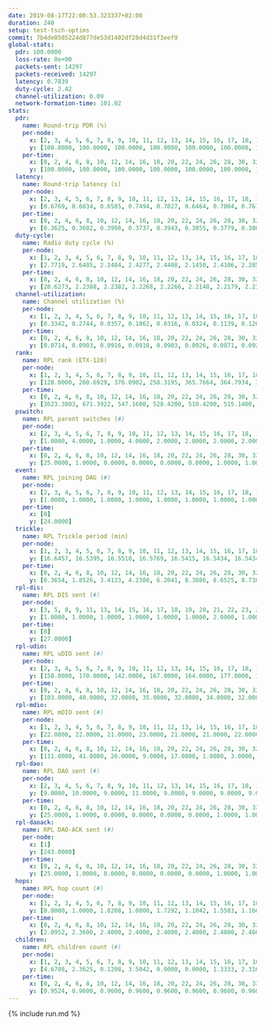 ```yaml
---
date: 2019-08-17T22:00:53.323337+02:00
duration: 240
setup: test-tsch-optims
commit: 7b4de0585224d877de53d1402df28d4d31f3eef9
global-stats:
  pdr: 100.0000
  loss-rate: 0e+00
  packets-sent: 14297
  packets-received: 14297
  latency: 0.7839
  duty-cycle: 2.42
  channel-utilization: 0.09
  network-formation-time: 101.02
stats:
  pdr:
    name: Round-trip PDR (%)
    per-node:
      x: [2, 3, 4, 5, 6, 7, 8, 9, 10, 11, 12, 13, 14, 15, 16, 17, 18, 19, 20, 21, 22, 23, 24, 25]
      y: [100.0000, 100.0000, 100.0000, 100.0000, 100.0000, 100.0000, 100.0000, 100.0000, 100.0000, 100.0000, 100.0000, 100.0000, 100.0000, 100.0000, 100.0000, 100.0000, 100.0000, 100.0000, 100.0000, 100.0000, 100.0000, 100.0000, 100.0000, 100.0000]
    per-time:
      x: [0, 2, 4, 6, 8, 10, 12, 14, 16, 18, 20, 22, 24, 26, 28, 30, 32, 34, 36, 38, 40, 42, 44, 46, 48, 50, 52, 54, 56, 58, 60, 62, 64, 66, 68, 70, 72, 74, 76, 78, 80, 82, 84, 86, 88, 90, 92, 94, 96, 98, 100, 102, 104, 106, 108, 110, 112, 114, 116, 118, 120, 122, 124, 126, 128, 130, 132, 134, 136, 138, 140, 142, 144, 146, 148, 150, 152, 154, 156, 158, 160, 162, 164, 166, 168, 170, 172, 174, 176, 178, 180, 182, 184, 186, 188, 190, 192, 194, 196, 198, 200, 202, 204, 206, 208, 210, 212, 214, 216, 218, 220, 222, 224, 226, 228, 230, 232, 234, 236, 238]
      y: [100.0000, 100.0000, 100.0000, 100.0000, 100.0000, 100.0000, 100.0000, 100.0000, 100.0000, 100.0000, 100.0000, 100.0000, 100.0000, 100.0000, 100.0000, 100.0000, 100.0000, 100.0000, 100.0000, 100.0000, 100.0000, 100.0000, 100.0000, 100.0000, 100.0000, 100.0000, 100.0000, 100.0000, 100.0000, 100.0000, 100.0000, 100.0000, 100.0000, 100.0000, 100.0000, 100.0000, 100.0000, 100.0000, 100.0000, 100.0000, 100.0000, 100.0000, 100.0000, 100.0000, 100.0000, 100.0000, 100.0000, 100.0000, 100.0000, 100.0000, 100.0000, 100.0000, 100.0000, 100.0000, 100.0000, 100.0000, 100.0000, 100.0000, 100.0000, 100.0000, 100.0000, 100.0000, 100.0000, 100.0000, 100.0000, 100.0000, 100.0000, 100.0000, 100.0000, 100.0000, 100.0000, 100.0000, 100.0000, 100.0000, 100.0000, 100.0000, 100.0000, 100.0000, 100.0000, 100.0000, 100.0000, 100.0000, 100.0000, 100.0000, 100.0000, 100.0000, 100.0000, 100.0000, 100.0000, 100.0000, 100.0000, 100.0000, 100.0000, 100.0000, 100.0000, 100.0000, 100.0000, 100.0000, 100.0000, 100.0000, 100.0000, 100.0000, 100.0000, 100.0000, 100.0000, 100.0000, 100.0000, 100.0000, 100.0000, 100.0000, 100.0000, 100.0000, 100.0000, 100.0000, 100.0000, 100.0000, 100.0000, 100.0000, 100.0000, 100.0000]
  latency:
    name: Round-trip latency (s)
    per-node:
      x: [2, 3, 4, 5, 6, 7, 8, 9, 10, 11, 12, 13, 14, 15, 16, 17, 18, 19, 20, 21, 22, 23, 24, 25]
      y: [0.6769, 0.6834, 0.6585, 0.7494, 0.7027, 0.6464, 0.7004, 0.7616, 0.6381, 0.7589, 0.7176, 0.7782, 0.7950, 0.7718, 0.7095, 0.7370, 0.8852, 0.8828, 0.8803, 1.0178, 0.7966, 0.9408, 0.9878, 0.9330]
    per-time:
      x: [0, 2, 4, 6, 8, 10, 12, 14, 16, 18, 20, 22, 24, 26, 28, 30, 32, 34, 36, 38, 40, 42, 44, 46, 48, 50, 52, 54, 56, 58, 60, 62, 64, 66, 68, 70, 72, 74, 76, 78, 80, 82, 84, 86, 88, 90, 92, 94, 96, 98, 100, 102, 104, 106, 108, 110, 112, 114, 116, 118, 120, 122, 124, 126, 128, 130, 132, 134, 136, 138, 140, 142, 144, 146, 148, 150, 152, 154, 156, 158, 160, 162, 164, 166, 168, 170, 172, 174, 176, 178, 180, 182, 184, 186, 188, 190, 192, 194, 196, 198, 200, 202, 204, 206, 208, 210, 212, 214, 216, 218, 220, 222, 224, 226, 228, 230, 232, 234, 236, 238]
      y: [0.3625, 0.3682, 0.3998, 0.3737, 0.3943, 0.3855, 0.3779, 0.3809, 0.3747, 0.3837, 0.3774, 0.3960, 0.3592, 0.3791, 0.3472, 0.3638, 0.3665, 0.3746, 0.3821, 0.3406, 0.3283, 0.3505, 0.3550, 0.3283, 0.3341, 0.3330, 0.3409, 0.3387, 0.3439, 0.3510, 0.3419, 0.3298, 0.3383, 0.3163, 0.3206, 0.3354, 0.3759, 0.3343, 0.3412, 0.3573, 0.3163, 0.3365, 0.3443, 0.3273, 0.3385, 0.3266, 0.3253, 0.4019, 0.4868, 0.3566, 0.3287, 0.3357, 0.3925, 0.6548, 0.6435, 0.4874, 0.4649, 0.3613, 0.4151, 0.9474, 1.1583, 0.9025, 0.6119, 0.5224, 0.4233, 0.9075, 1.2936, 1.2836, 1.1068, 0.8138, 0.5843, 0.9700, 1.2875, 1.2908, 1.2919, 1.1693, 1.0200, 1.0124, 1.2844, 1.2725, 1.3179, 1.2859, 1.3292, 1.2261, 1.2806, 1.3061, 1.2824, 1.2697, 1.2766, 1.2842, 1.2740, 1.2765, 1.2904, 1.2773, 1.2939, 1.2843, 1.2998, 1.2894, 1.2848, 1.2858, 1.2813, 1.2847, 1.2516, 1.2843, 1.2854, 1.2649, 1.2879, 1.2770, 1.3018, 1.2918, 1.3007, 1.2962, 1.2949, 1.2833, 1.3041, 1.2754, 1.3110, 1.2827, 1.2664, 1.2337]
  duty-cycle:
    name: Radio duty cycle (%)
    per-node:
      x: [1, 2, 3, 4, 5, 6, 7, 8, 9, 10, 11, 12, 13, 14, 15, 16, 17, 18, 19, 20, 21, 22, 23, 24, 25]
      y: [2.7719, 2.6485, 2.2484, 2.4277, 2.4408, 2.1450, 2.4106, 2.2853, 2.3047, 2.0753, 2.3216, 2.1530, 2.7409, 2.3752, 2.3557, 2.4211, 2.3124, 2.6450, 2.5165, 2.5460, 2.3571, 2.4862, 2.5567, 2.4999, 2.5183]
    per-time:
      x: [0, 2, 4, 6, 8, 10, 12, 14, 16, 18, 20, 22, 24, 26, 28, 30, 32, 34, 36, 38, 40, 42, 44, 46, 48, 50, 52, 54, 56, 58, 60, 62, 64, 66, 68, 70, 72, 74, 76, 78, 80, 82, 84, 86, 88, 90, 92, 94, 96, 98, 100, 102, 104, 106, 108, 110, 112, 114, 116, 118, 120, 122, 124, 126, 128, 130, 132, 134, 136, 138, 140, 142, 144, 146, 148, 150, 152, 154, 156, 158, 160, 162, 164, 166, 168, 170, 172, 174, 176, 178, 180, 182, 184, 186, 188, 190, 192, 194, 196, 198, 200, 202, 204, 206, 208, 210, 212, 214, 216, 218, 220, 222, 224, 226, 228, 230, 232, 234, 236, 238, 240]
      y: [28.6273, 2.2388, 2.2382, 2.2268, 2.2266, 2.2148, 2.2179, 2.2330, 2.2108, 2.2067, 2.2142, 2.2059, 2.2305, 2.2087, 2.2519, 2.2145, 2.2063, 2.2150, 2.2167, 2.2195, 2.1924, 2.1880, 2.1994, 2.2056, 2.1857, 2.1948, 2.1759, 2.1977, 2.2105, 2.2021, 2.1801, 2.2019, 2.1897, 2.2023, 2.1859, 2.1830, 2.1801, 2.1722, 2.1898, 2.1903, 2.1963, 2.1852, 2.2112, 2.2121, 2.1856, 2.1690, 2.1805, 2.1877, 2.1944, 2.1896, 2.1694, 2.1911, 2.1928, 2.2228, 2.2448, 2.2149, 2.2138, 2.2550, 2.2460, 2.2324, 2.2217, 2.2000, 2.1960, 2.2103, 2.2160, 2.2091, 2.2020, 2.2271, 2.2089, 2.2024, 2.1894, 2.1958, 2.1908, 2.1886, 2.1992, 2.1973, 2.2023, 2.1848, 2.2076, 2.2035, 2.1980, 2.2156, 2.2117, 2.2088, 2.2044, 2.1952, 2.2303, 2.2100, 2.1849, 2.1886, 2.2115, 2.1893, 2.1988, 2.1956, 2.2035, 2.2036, 2.1855, 2.1977, 2.2042, 2.2009, 2.2009, 2.1942, 2.2030, 2.1710, 2.2024, 2.1908, 2.1867, 2.1869, 2.1896, 2.2075, 2.2039, 2.1992, 2.2100, 2.1899, 2.1860, 2.1944, 2.1808, 2.1993, 2.2077, 2.1639, null]
  channel-utilization:
    name: Channel utilization (%)
    per-node:
      x: [1, 2, 3, 4, 5, 6, 7, 8, 9, 10, 11, 12, 13, 14, 15, 16, 17, 18, 19, 20, 21, 22, 23, 24, 25]
      y: [0.3342, 0.2744, 0.0357, 0.1862, 0.0316, 0.0324, 0.1139, 0.1268, 0.0424, 0.0394, 0.0323, 0.0572, 0.1882, 0.0309, 0.0766, 0.0984, 0.0334, 0.0970, 0.0603, 0.0408, 0.0312, 0.0682, 0.0327, 0.0312, 0.0322]
    per-time:
      x: [0, 2, 4, 6, 8, 10, 12, 14, 16, 18, 20, 22, 24, 26, 28, 30, 32, 34, 36, 38, 40, 42, 44, 46, 48, 50, 52, 54, 56, 58, 60, 62, 64, 66, 68, 70, 72, 74, 76, 78, 80, 82, 84, 86, 88, 90, 92, 94, 96, 98, 100, 102, 104, 106, 108, 110, 112, 114, 116, 118, 120, 122, 124, 126, 128, 130, 132, 134, 136, 138, 140, 142, 144, 146, 148, 150, 152, 154, 156, 158, 160, 162, 164, 166, 168, 170, 172, 174, 176, 178, 180, 182, 184, 186, 188, 190, 192, 194, 196, 198, 200, 202, 204, 206, 208, 210, 212, 214, 216, 218, 220, 222, 224, 226, 228, 230, 232, 234, 236, 238, 240]
      y: [0.0714, 0.0903, 0.0916, 0.0910, 0.0903, 0.0926, 0.0871, 0.0920, 0.0863, 0.0874, 0.0924, 0.0880, 0.0928, 0.0859, 0.0983, 0.0883, 0.0881, 0.0885, 0.0909, 0.0918, 0.0853, 0.0809, 0.0882, 0.0859, 0.0787, 0.0858, 0.0776, 0.0858, 0.0876, 0.0836, 0.0824, 0.0865, 0.0822, 0.0836, 0.0808, 0.0821, 0.0804, 0.0785, 0.0828, 0.0841, 0.0820, 0.0824, 0.0877, 0.0893, 0.0792, 0.0802, 0.0801, 0.0800, 0.0829, 0.0816, 0.0788, 0.0805, 0.0826, 0.0903, 0.0968, 0.0888, 0.0869, 0.1029, 0.0970, 0.0879, 0.0884, 0.0830, 0.0824, 0.0868, 0.0885, 0.0885, 0.0850, 0.0916, 0.0855, 0.0842, 0.0824, 0.0844, 0.0837, 0.0826, 0.0852, 0.0830, 0.0864, 0.0796, 0.0882, 0.0866, 0.0865, 0.0893, 0.0891, 0.0856, 0.0844, 0.0829, 0.0945, 0.0868, 0.0799, 0.0814, 0.0879, 0.0817, 0.0814, 0.0833, 0.0852, 0.0856, 0.0786, 0.0848, 0.0864, 0.0852, 0.0852, 0.0808, 0.0831, 0.0758, 0.0839, 0.0817, 0.0816, 0.0802, 0.0823, 0.0853, 0.0836, 0.0850, 0.0854, 0.0806, 0.0819, 0.0818, 0.0795, 0.0851, 0.0857, 0.0712, null]
  rank:
    name: RPL rank (ETX-128)
    per-node:
      x: [1, 2, 3, 4, 5, 6, 7, 8, 9, 10, 11, 12, 13, 14, 15, 16, 17, 18, 19, 20, 21, 22, 23, 24, 25]
      y: [128.0000, 260.6929, 376.0902, 258.3195, 365.7664, 364.7934, 350.9504, 296.1033, 445.6570, 410.8571, 443.6141, 440.0615, 409.6266, 812.7510, 497.9628, 482.3967, 541.8694, 824.8230, 831.0415, 677.2480, 718.8219, 628.5569, 761.8197, 745.5287, 724.5992]
    per-time:
      x: [0, 2, 4, 6, 8, 10, 12, 14, 16, 18, 20, 22, 24, 26, 28, 30, 32, 34, 36, 38, 40, 42, 44, 46, 48, 50, 52, 54, 56, 58, 60, 62, 64, 66, 68, 70, 72, 74, 76, 78, 80, 82, 84, 86, 88, 90, 92, 94, 96, 98, 100, 102, 104, 106, 108, 110, 112, 114, 116, 118, 120, 122, 124, 126, 128, 130, 132, 134, 136, 138, 140, 142, 144, 146, 148, 150, 152, 154, 156, 158, 160, 162, 164, 166, 168, 170, 172, 174, 176, 178, 180, 182, 184, 186, 188, 190, 192, 194, 196, 198, 200, 202, 204, 206, 208, 210, 212, 214, 216, 218, 220, 222, 224, 226, 228, 230, 232, 234, 236, 238, 240]
      y: [3623.3803, 671.3922, 547.1600, 528.4200, 510.4200, 515.1400, 500.0980, 498.5490, 484.7400, 482.6800, 480.3200, 478.2000, 473.2549, 479.7400, 495.8000, 496.8600, 496.1200, 493.9600, 498.9400, 503.1154, 483.4902, 497.6667, 487.5400, 474.8200, 465.1800, 469.1800, 468.0392, 467.3400, 467.6000, 471.4902, 464.6000, 462.3725, 458.4800, 457.7000, 457.0400, 452.0784, 452.3200, 456.2745, 454.4314, 450.1600, 449.4400, 450.7000, 453.4400, 458.0600, 453.8400, 448.1400, 445.2200, 443.4706, 451.1000, 448.6600, 452.9600, 446.4000, 447.5200, 483.8519, 498.0800, 496.2000, 498.4706, 506.1800, 494.3455, 497.8800, 510.6800, 505.5600, 500.3077, 497.0800, 502.1698, 492.0196, 484.9020, 485.3800, 500.5882, 497.5400, 492.0784, 494.3725, 497.4600, 505.8039, 495.0588, 501.3200, 502.0588, 489.8200, 489.2400, 488.8400, 481.2000, 479.7647, 491.0196, 489.7600, 476.1600, 475.0196, 476.7843, 468.5098, 460.2000, 457.1800, 464.4423, 459.7255, 456.7255, 451.6800, 455.7400, 462.4800, 459.8600, 466.5882, 458.8627, 457.6400, 459.2800, 462.2200, 465.8400, 464.9800, 463.6078, 457.9400, 458.2000, 455.2800, 453.1400, 451.0200, 454.9804, 446.5294, 449.6800, 450.6471, 447.8000, 440.3922, 440.1200, 454.8000, 445.1800, 442.5294, null]
  pswitch:
    name: RPL parent switches (#)
    per-node:
      x: [2, 3, 4, 5, 6, 7, 8, 9, 10, 11, 12, 13, 14, 15, 16, 17, 18, 19, 20, 21, 22, 23, 24, 25]
      y: [1.0000, 4.0000, 1.0000, 4.0000, 2.0000, 2.0000, 2.0000, 2.0000, 5.0000, 1.0000, 4.0000, 1.0000, 5.0000, 2.0000, 2.0000, 5.0000, 3.0000, 1.0000, 7.0000, 7.0000, 6.0000, 5.0000, 5.0000, 3.0000]
    per-time:
      x: [0, 2, 4, 6, 8, 10, 12, 14, 16, 18, 20, 22, 24, 26, 28, 30, 32, 34, 36, 38, 40, 42, 44, 46, 48, 50, 52, 54, 56, 58, 60, 62, 64, 66, 68, 70, 72, 74, 76, 78, 80, 82, 84, 86, 88, 90, 92, 94, 96, 98, 100, 102, 104, 106, 108, 110, 112, 114, 116, 118, 120, 122, 124, 126, 128, 130, 132, 134, 136, 138, 140, 142, 144, 146, 148, 150, 152, 154, 156, 158, 160, 162, 164, 166, 168, 170, 172, 174, 176, 178, 180, 182, 184, 186, 188, 190, 192, 194, 196, 198, 200, 202, 204, 206, 208, 210, 212, 214, 216, 218, 220, 222, 224, 226, 228, 230, 232, 234, 236, 238, 240]
      y: [25.0000, 1.0000, 0.0000, 0.0000, 0.0000, 0.0000, 1.0000, 1.0000, 0.0000, 0.0000, 0.0000, 0.0000, 1.0000, 0.0000, 0.0000, 0.0000, 0.0000, 0.0000, 0.0000, 2.0000, 1.0000, 1.0000, 0.0000, 0.0000, 0.0000, 0.0000, 1.0000, 0.0000, 0.0000, 1.0000, 0.0000, 1.0000, 0.0000, 0.0000, 0.0000, 1.0000, 0.0000, 1.0000, 1.0000, 0.0000, 0.0000, 0.0000, 0.0000, 0.0000, 0.0000, 0.0000, 0.0000, 1.0000, 0.0000, 0.0000, 0.0000, 0.0000, 0.0000, 4.0000, 0.0000, 0.0000, 1.0000, 0.0000, 5.0000, 0.0000, 0.0000, 0.0000, 2.0000, 0.0000, 3.0000, 1.0000, 1.0000, 0.0000, 1.0000, 0.0000, 1.0000, 1.0000, 0.0000, 1.0000, 1.0000, 0.0000, 1.0000, 0.0000, 0.0000, 0.0000, 0.0000, 1.0000, 1.0000, 0.0000, 0.0000, 1.0000, 1.0000, 1.0000, 0.0000, 0.0000, 2.0000, 1.0000, 1.0000, 0.0000, 0.0000, 0.0000, 0.0000, 1.0000, 1.0000, 0.0000, 0.0000, 0.0000, 0.0000, 0.0000, 1.0000, 0.0000, 0.0000, 0.0000, 0.0000, 0.0000, 1.0000, 1.0000, 0.0000, 1.0000, 0.0000, 1.0000, 0.0000, 0.0000, 0.0000, 1.0000, 0.0000]
  event:
    name: RPL joining DAG (#)
    per-node:
      x: [2, 3, 4, 5, 6, 7, 8, 9, 10, 11, 12, 13, 14, 15, 16, 17, 18, 19, 20, 21, 22, 23, 24, 25]
      y: [1.0000, 1.0000, 1.0000, 1.0000, 1.0000, 1.0000, 1.0000, 1.0000, 1.0000, 1.0000, 1.0000, 1.0000, 1.0000, 1.0000, 1.0000, 1.0000, 1.0000, 1.0000, 1.0000, 1.0000, 1.0000, 1.0000, 1.0000, 1.0000]
    per-time:
      x: [0]
      y: [24.0000]
  trickle:
    name: RPL Trickle period (min)
    per-node:
      x: [1, 2, 3, 4, 5, 6, 7, 8, 9, 10, 11, 12, 13, 14, 15, 16, 17, 18, 19, 20, 21, 22, 23, 24, 25]
      y: [16.6457, 16.5395, 16.5510, 16.5769, 16.5415, 16.5434, 16.5434, 16.5267, 16.5267, 16.5191, 16.5228, 16.5421, 16.5304, 16.5384, 16.5290, 16.5276, 16.5459, 16.5306, 16.5228, 16.5422, 16.2331, 16.5422, 16.5510, 16.5880, 16.4430]
    per-time:
      x: [0, 2, 4, 6, 8, 10, 12, 14, 16, 18, 20, 22, 24, 26, 28, 30, 32, 34, 36, 38, 40, 42, 44, 46, 48, 50, 52, 54, 56, 58, 60, 62, 64, 66, 68, 70, 72, 74, 76, 78, 80, 82, 84, 86, 88, 90, 92, 94, 96, 98, 100, 102, 104, 106, 108, 110, 112, 114, 116, 118, 120, 122, 124, 126, 128, 130, 132, 134, 136, 138, 140, 142, 144, 146, 148, 150, 152, 154, 156, 158, 160, 162, 164, 166, 168, 170, 172, 174, 176, 178, 180, 182, 184, 186, 188, 190, 192, 194, 196, 198, 200, 202, 204, 206, 208, 210, 212, 214, 216, 218, 220, 222, 224, 226, 228, 230, 232, 234, 236, 238, 240]
      y: [0.3654, 1.8526, 3.4133, 4.2380, 6.2041, 8.3886, 8.6525, 8.7381, 9.0877, 16.6025, 17.3015, 17.4763, 17.4763, 17.4763, 17.4763, 17.4763, 17.4763, 17.4763, 17.4763, 17.4763, 17.4763, 17.4763, 17.4763, 17.4763, 17.4763, 17.4763, 17.4763, 17.4763, 17.4763, 17.4763, 17.4763, 17.4763, 17.4763, 17.4763, 17.4763, 17.4763, 17.4763, 17.4763, 17.4763, 17.4763, 17.4763, 17.4763, 17.4763, 17.4763, 17.4763, 17.4763, 17.4763, 17.4763, 17.4763, 17.4763, 17.4763, 17.4763, 17.4763, 17.4763, 17.4763, 17.4763, 17.4763, 17.4763, 17.4763, 17.4763, 17.4763, 17.4763, 17.4763, 17.4763, 17.4763, 17.4763, 17.4763, 17.4763, 17.4763, 17.4763, 17.4763, 17.4763, 17.4763, 17.4763, 17.4763, 17.4763, 17.4763, 17.4763, 17.4763, 17.4763, 17.4763, 17.4763, 17.4763, 17.4763, 17.4763, 17.4763, 17.4763, 17.4763, 17.4763, 17.4763, 17.4763, 17.4763, 17.4763, 17.4763, 17.4763, 17.4763, 17.4763, 17.4763, 17.4763, 17.4763, 17.4763, 17.4763, 17.4763, 17.4763, 17.4763, 17.4763, 17.4763, 17.4763, 17.4763, 17.4763, 17.4763, 17.4763, 17.4763, 17.4763, 17.4763, 17.4763, 17.4763, 17.4763, 17.4763, 17.4763, null]
  rpl-dis:
    name: RPL DIS sent (#)
    per-node:
      x: [3, 5, 8, 9, 11, 13, 14, 15, 16, 17, 18, 19, 20, 21, 22, 23, 24, 25]
      y: [1.0000, 1.0000, 1.0000, 1.0000, 1.0000, 1.0000, 2.0000, 1.0000, 1.0000, 2.0000, 1.0000, 2.0000, 2.0000, 2.0000, 1.0000, 3.0000, 2.0000, 2.0000]
    per-time:
      x: [0]
      y: [27.0000]
  rpl-udio:
    name: RPL uDIO sent (#)
    per-node:
      x: [2, 3, 4, 5, 6, 7, 8, 9, 10, 11, 12, 13, 14, 15, 16, 17, 18, 19, 20, 21, 22, 23, 24, 25]
      y: [158.0000, 170.0000, 142.0000, 167.0000, 164.0000, 177.0000, 154.0000, 166.0000, 171.0000, 176.0000, 162.0000, 159.0000, 164.0000, 172.0000, 163.0000, 167.0000, 156.0000, 173.0000, 175.0000, 176.0000, 159.0000, 163.0000, 169.0000, 162.0000]
    per-time:
      x: [0, 2, 4, 6, 8, 10, 12, 14, 16, 18, 20, 22, 24, 26, 28, 30, 32, 34, 36, 38, 40, 42, 44, 46, 48, 50, 52, 54, 56, 58, 60, 62, 64, 66, 68, 70, 72, 74, 76, 78, 80, 82, 84, 86, 88, 90, 92, 94, 96, 98, 100, 102, 104, 106, 108, 110, 112, 114, 116, 118, 120, 122, 124, 126, 128, 130, 132, 134, 136, 138, 140, 142, 144, 146, 148, 150, 152, 154, 156, 158, 160, 162, 164, 166, 168, 170, 172, 174, 176, 178, 180, 182, 184, 186, 188, 190, 192, 194, 196, 198, 200, 202, 204, 206, 208, 210, 212, 214, 216, 218, 220, 222, 224, 226, 228, 230, 232, 234, 236, 238, 240]
      y: [103.0000, 40.0000, 32.0000, 35.0000, 32.0000, 34.0000, 32.0000, 36.0000, 28.0000, 39.0000, 29.0000, 33.0000, 28.0000, 35.0000, 33.0000, 30.0000, 34.0000, 39.0000, 29.0000, 30.0000, 31.0000, 33.0000, 30.0000, 33.0000, 38.0000, 31.0000, 32.0000, 33.0000, 36.0000, 28.0000, 31.0000, 29.0000, 38.0000, 38.0000, 28.0000, 37.0000, 27.0000, 33.0000, 35.0000, 32.0000, 32.0000, 32.0000, 35.0000, 29.0000, 30.0000, 29.0000, 38.0000, 31.0000, 31.0000, 34.0000, 35.0000, 27.0000, 34.0000, 36.0000, 34.0000, 32.0000, 36.0000, 31.0000, 29.0000, 35.0000, 37.0000, 33.0000, 30.0000, 32.0000, 32.0000, 34.0000, 30.0000, 34.0000, 35.0000, 31.0000, 35.0000, 29.0000, 32.0000, 26.0000, 33.0000, 33.0000, 33.0000, 32.0000, 31.0000, 33.0000, 31.0000, 32.0000, 32.0000, 32.0000, 34.0000, 34.0000, 31.0000, 36.0000, 28.0000, 28.0000, 34.0000, 34.0000, 31.0000, 33.0000, 33.0000, 32.0000, 29.0000, 29.0000, 36.0000, 32.0000, 31.0000, 35.0000, 30.0000, 30.0000, 34.0000, 29.0000, 37.0000, 27.0000, 32.0000, 34.0000, 33.0000, 33.0000, 33.0000, 32.0000, 30.0000, 32.0000, 30.0000, 34.0000, 36.0000, 33.0000, 0.0000]
  rpl-mdio:
    name: RPL mDIO sent (#)
    per-node:
      x: [1, 2, 3, 4, 5, 6, 7, 8, 9, 10, 11, 12, 13, 14, 15, 16, 17, 18, 19, 20, 21, 22, 23, 24, 25]
      y: [22.0000, 22.0000, 21.0000, 23.0000, 21.0000, 21.0000, 22.0000, 23.0000, 21.0000, 22.0000, 22.0000, 23.0000, 20.0000, 20.0000, 22.0000, 23.0000, 21.0000, 21.0000, 20.0000, 20.0000, 26.0000, 22.0000, 20.0000, 21.0000, 25.0000]
    per-time:
      x: [0, 2, 4, 6, 8, 10, 12, 14, 16, 18, 20, 22, 24, 26, 28, 30, 32, 34, 36, 38, 40, 42, 44, 46, 48, 50, 52, 54, 56, 58, 60, 62, 64, 66, 68, 70, 72, 74, 76, 78, 80, 82, 84, 86, 88, 90, 92, 94, 96, 98, 100, 102, 104, 106, 108, 110, 112, 114, 116, 118, 120, 122, 124, 126, 128, 130, 132, 134, 136, 138, 140, 142, 144, 146, 148, 150, 152, 154, 156, 158, 160, 162, 164, 166, 168, 170, 172, 174, 176, 178, 180, 182, 184, 186, 188, 190, 192, 194, 196, 198, 200, 202, 204, 206, 208, 210, 212, 214, 216, 218, 220, 222, 224, 226, 228, 230, 232, 234, 236, 238]
      y: [111.0000, 41.0000, 26.0000, 9.0000, 17.0000, 1.0000, 3.0000, 10.0000, 10.0000, 2.0000, 1.0000, 0.0000, 0.0000, 3.0000, 4.0000, 5.0000, 7.0000, 6.0000, 0.0000, 0.0000, 0.0000, 0.0000, 5.0000, 6.0000, 6.0000, 6.0000, 2.0000, 0.0000, 0.0000, 0.0000, 0.0000, 6.0000, 4.0000, 10.0000, 4.0000, 1.0000, 0.0000, 0.0000, 0.0000, 1.0000, 4.0000, 6.0000, 11.0000, 2.0000, 1.0000, 0.0000, 0.0000, 0.0000, 3.0000, 6.0000, 1.0000, 6.0000, 8.0000, 0.0000, 1.0000, 0.0000, 0.0000, 4.0000, 8.0000, 3.0000, 7.0000, 3.0000, 0.0000, 0.0000, 0.0000, 0.0000, 1.0000, 14.0000, 5.0000, 5.0000, 0.0000, 0.0000, 0.0000, 0.0000, 1.0000, 6.0000, 4.0000, 5.0000, 8.0000, 1.0000, 0.0000, 0.0000, 0.0000, 3.0000, 6.0000, 8.0000, 4.0000, 3.0000, 0.0000, 1.0000, 0.0000, 0.0000, 10.0000, 4.0000, 6.0000, 3.0000, 1.0000, 1.0000, 0.0000, 0.0000, 1.0000, 4.0000, 7.0000, 5.0000, 7.0000, 1.0000, 0.0000, 0.0000, 0.0000, 4.0000, 8.0000, 4.0000, 2.0000, 6.0000, 0.0000, 1.0000, 0.0000, 0.0000, 8.0000, 5.0000]
  rpl-dao:
    name: RPL DAO sent (#)
    per-node:
      x: [2, 3, 4, 5, 6, 7, 8, 9, 10, 11, 12, 13, 14, 15, 16, 17, 18, 19, 20, 21, 22, 23, 24, 25]
      y: [9.0000, 10.0000, 9.0000, 11.0000, 9.0000, 9.0000, 9.0000, 9.0000, 11.0000, 9.0000, 10.0000, 9.0000, 12.0000, 10.0000, 10.0000, 11.0000, 10.0000, 9.0000, 12.0000, 13.0000, 12.0000, 10.0000, 10.0000, 10.0000]
    per-time:
      x: [0, 2, 4, 6, 8, 10, 12, 14, 16, 18, 20, 22, 24, 26, 28, 30, 32, 34, 36, 38, 40, 42, 44, 46, 48, 50, 52, 54, 56, 58, 60, 62, 64, 66, 68, 70, 72, 74, 76, 78, 80, 82, 84, 86, 88, 90, 92, 94, 96, 98, 100, 102, 104, 106, 108, 110, 112, 114, 116, 118, 120, 122, 124, 126, 128, 130, 132, 134, 136, 138, 140, 142, 144, 146, 148, 150, 152, 154, 156, 158, 160, 162, 164, 166, 168, 170, 172, 174, 176, 178, 180, 182, 184, 186, 188, 190, 192, 194, 196, 198, 200, 202, 204, 206, 208, 210, 212, 214, 216, 218, 220, 222, 224, 226, 228, 230, 232, 234, 236, 238, 240]
      y: [25.0000, 1.0000, 0.0000, 0.0000, 0.0000, 0.0000, 1.0000, 1.0000, 0.0000, 0.0000, 0.0000, 0.0000, 1.0000, 0.0000, 20.0000, 1.0000, 0.0000, 0.0000, 0.0000, 2.0000, 2.0000, 2.0000, 0.0000, 0.0000, 0.0000, 0.0000, 2.0000, 0.0000, 10.0000, 7.0000, 0.0000, 1.0000, 0.0000, 2.0000, 1.0000, 1.0000, 1.0000, 1.0000, 1.0000, 0.0000, 1.0000, 1.0000, 7.0000, 7.0000, 1.0000, 0.0000, 0.0000, 2.0000, 2.0000, 1.0000, 1.0000, 0.0000, 1.0000, 5.0000, 1.0000, 1.0000, 3.0000, 7.0000, 5.0000, 0.0000, 0.0000, 0.0000, 4.0000, 1.0000, 4.0000, 1.0000, 2.0000, 2.0000, 2.0000, 2.0000, 3.0000, 5.0000, 2.0000, 1.0000, 1.0000, 0.0000, 1.0000, 2.0000, 1.0000, 1.0000, 2.0000, 2.0000, 3.0000, 1.0000, 2.0000, 4.0000, 6.0000, 2.0000, 1.0000, 0.0000, 3.0000, 2.0000, 1.0000, 1.0000, 1.0000, 3.0000, 0.0000, 2.0000, 3.0000, 3.0000, 4.0000, 2.0000, 0.0000, 0.0000, 2.0000, 2.0000, 1.0000, 1.0000, 0.0000, 3.0000, 2.0000, 2.0000, 4.0000, 2.0000, 5.0000, 2.0000, 1.0000, 0.0000, 1.0000, 3.0000, 0.0000]
  rpl-daoack:
    name: RPL DAO-ACK sent (#)
    per-node:
      x: [1]
      y: [243.0000]
    per-time:
      x: [0, 2, 4, 6, 8, 10, 12, 14, 16, 18, 20, 22, 24, 26, 28, 30, 32, 34, 36, 38, 40, 42, 44, 46, 48, 50, 52, 54, 56, 58, 60, 62, 64, 66, 68, 70, 72, 74, 76, 78, 80, 82, 84, 86, 88, 90, 92, 94, 96, 98, 100, 102, 104, 106, 108, 110, 112, 114, 116, 118, 120, 122, 124, 126, 128, 130, 132, 134, 136, 138, 140, 142, 144, 146, 148, 150, 152, 154, 156, 158, 160, 162, 164, 166, 168, 170, 172, 174, 176, 178, 180, 182, 184, 186, 188, 190, 192, 194, 196, 198, 200, 202, 204, 206, 208, 210, 212, 214, 216, 218, 220, 222, 224, 226, 228, 230, 232, 234, 236, 238, 240]
      y: [25.0000, 1.0000, 0.0000, 0.0000, 0.0000, 0.0000, 1.0000, 1.0000, 0.0000, 0.0000, 0.0000, 0.0000, 1.0000, 0.0000, 20.0000, 1.0000, 0.0000, 0.0000, 0.0000, 2.0000, 2.0000, 2.0000, 0.0000, 0.0000, 0.0000, 0.0000, 2.0000, 0.0000, 10.0000, 7.0000, 0.0000, 1.0000, 0.0000, 2.0000, 1.0000, 1.0000, 1.0000, 1.0000, 1.0000, 0.0000, 1.0000, 1.0000, 5.0000, 9.0000, 1.0000, 0.0000, 0.0000, 2.0000, 2.0000, 1.0000, 1.0000, 0.0000, 1.0000, 5.0000, 1.0000, 1.0000, 3.0000, 7.0000, 5.0000, 0.0000, 0.0000, 0.0000, 4.0000, 1.0000, 4.0000, 1.0000, 2.0000, 2.0000, 2.0000, 2.0000, 3.0000, 4.0000, 3.0000, 1.0000, 1.0000, 0.0000, 1.0000, 2.0000, 1.0000, 1.0000, 2.0000, 2.0000, 3.0000, 1.0000, 2.0000, 4.0000, 6.0000, 2.0000, 1.0000, 0.0000, 3.0000, 2.0000, 1.0000, 1.0000, 0.0000, 4.0000, 0.0000, 2.0000, 3.0000, 3.0000, 4.0000, 2.0000, 0.0000, 0.0000, 2.0000, 2.0000, 1.0000, 1.0000, 0.0000, 3.0000, 2.0000, 2.0000, 4.0000, 2.0000, 5.0000, 2.0000, 1.0000, 0.0000, 1.0000, 3.0000, 0.0000]
  hops:
    name: RPL hop count (#)
    per-node:
      x: [1, 2, 3, 4, 5, 6, 7, 8, 9, 10, 11, 12, 13, 14, 15, 16, 17, 18, 19, 20, 21, 22, 23, 24, 25]
      y: [0.0000, 1.0000, 1.8208, 1.0000, 1.7292, 1.1042, 1.5583, 1.1667, 2.1667, 1.9500, 2.1667, 2.0417, 2.0000, 3.0000, 2.0000, 2.0417, 2.5167, 3.0000, 3.0000, 3.4686, 4.0375, 3.0962, 4.0418, 4.0711, 4.0000]
    per-time:
      x: [0, 2, 4, 6, 8, 10, 12, 14, 16, 18, 20, 22, 24, 26, 28, 30, 32, 34, 36, 38, 40, 42, 44, 46, 48, 50, 52, 54, 56, 58, 60, 62, 64, 66, 68, 70, 72, 74, 76, 78, 80, 82, 84, 86, 88, 90, 92, 94, 96, 98, 100, 102, 104, 106, 108, 110, 112, 114, 116, 118, 120, 122, 124, 126, 128, 130, 132, 134, 136, 138, 140, 142, 144, 146, 148, 150, 152, 154, 156, 158, 160, 162, 164, 166, 168, 170, 172, 174, 176, 178, 180, 182, 184, 186, 188, 190, 192, 194, 196, 198, 200, 202, 204, 206, 208, 210, 212, 214, 216, 218, 220, 222, 224, 226, 228, 230, 232, 234, 236, 238]
      y: [2.0952, 2.3600, 2.4000, 2.4000, 2.4000, 2.4000, 2.4800, 2.4600, 2.4400, 2.4400, 2.4400, 2.4400, 2.4200, 2.4000, 2.4000, 2.4000, 2.4000, 2.4000, 2.4000, 2.4000, 2.3200, 2.3200, 2.3200, 2.3200, 2.3200, 2.3200, 2.2800, 2.2800, 2.2800, 2.2800, 2.2400, 2.2400, 2.2400, 2.2400, 2.2400, 2.2400, 2.2400, 2.2400, 2.2400, 2.2400, 2.2400, 2.2400, 2.2400, 2.2400, 2.2400, 2.2400, 2.2400, 2.2400, 2.2400, 2.2400, 2.2400, 2.2400, 2.2400, 2.5800, 2.6000, 2.6000, 2.6000, 2.6000, 2.3600, 2.4000, 2.4000, 2.4000, 2.3600, 2.3600, 2.3600, 2.3200, 2.3200, 2.3200, 2.3200, 2.3200, 2.3200, 2.3200, 2.3200, 2.3200, 2.3200, 2.3200, 2.3200, 2.3200, 2.3200, 2.3200, 2.3200, 2.3200, 2.3200, 2.3200, 2.3200, 2.3200, 2.3200, 2.3000, 2.2800, 2.2800, 2.2800, 2.2800, 2.2800, 2.2800, 2.2800, 2.2800, 2.2800, 2.2800, 2.2600, 2.2400, 2.2400, 2.2400, 2.2400, 2.2400, 2.2400, 2.2800, 2.2800, 2.2800, 2.2800, 2.2800, 2.2600, 2.2400, 2.2400, 2.2600, 2.2800, 2.2800, 2.2800, 2.2800, 2.2800, 2.2800]
  children:
    name: RPL children count (#)
    per-node:
      x: [1, 2, 3, 4, 5, 6, 7, 8, 9, 10, 11, 12, 13, 14, 15, 16, 17, 18, 19, 20, 21, 22, 23, 24, 25]
      y: [4.6708, 2.3625, 0.1208, 3.5042, 0.0000, 0.0000, 1.3333, 2.3167, 0.3042, 0.2167, 0.0000, 0.5042, 2.3875, 0.0000, 0.5833, 1.2083, 0.0000, 2.1799, 0.8996, 0.2510, 0.0000, 1.1423, 0.0000, 0.0000, 0.0000]
    per-time:
      x: [0, 2, 4, 6, 8, 10, 12, 14, 16, 18, 20, 22, 24, 26, 28, 30, 32, 34, 36, 38, 40, 42, 44, 46, 48, 50, 52, 54, 56, 58, 60, 62, 64, 66, 68, 70, 72, 74, 76, 78, 80, 82, 84, 86, 88, 90, 92, 94, 96, 98, 100, 102, 104, 106, 108, 110, 112, 114, 116, 118, 120, 122, 124, 126, 128, 130, 132, 134, 136, 138, 140, 142, 144, 146, 148, 150, 152, 154, 156, 158, 160, 162, 164, 166, 168, 170, 172, 174, 176, 178, 180, 182, 184, 186, 188, 190, 192, 194, 196, 198, 200, 202, 204, 206, 208, 210, 212, 214, 216, 218, 220, 222, 224, 226, 228, 230, 232, 234, 236, 238]
      y: [0.9524, 0.9600, 0.9600, 0.9600, 0.9600, 0.9600, 0.9600, 0.9600, 0.9600, 0.9600, 0.9600, 0.9600, 0.9600, 0.9600, 0.9600, 0.9600, 0.9600, 0.9600, 0.9600, 0.9600, 0.9600, 0.9600, 0.9600, 0.9600, 0.9600, 0.9600, 0.9600, 0.9600, 0.9600, 0.9600, 0.9600, 0.9600, 0.9600, 0.9600, 0.9600, 0.9600, 0.9600, 0.9600, 0.9600, 0.9600, 0.9600, 0.9600, 0.9600, 0.9600, 0.9600, 0.9600, 0.9600, 0.9600, 0.9600, 0.9600, 0.9600, 0.9600, 0.9600, 0.9600, 0.9600, 0.9600, 0.9600, 0.9600, 0.9600, 0.9600, 0.9600, 0.9600, 0.9600, 0.9600, 0.9600, 0.9600, 0.9600, 0.9600, 0.9600, 0.9600, 0.9600, 0.9600, 0.9600, 0.9600, 0.9600, 0.9600, 0.9600, 0.9600, 0.9600, 0.9600, 0.9600, 0.9600, 0.9600, 0.9600, 0.9600, 0.9600, 0.9600, 0.9600, 0.9600, 0.9600, 0.9600, 0.9600, 0.9600, 0.9600, 0.9600, 0.9600, 0.9600, 0.9600, 0.9600, 0.9600, 0.9600, 0.9600, 0.9600, 0.9600, 0.9600, 0.9600, 0.9600, 0.9600, 0.9600, 0.9600, 0.9600, 0.9600, 0.9600, 0.9600, 0.9600, 0.9600, 0.9600, 0.9600, 0.9600, 0.9600]
---
```


{% include run.md %}
